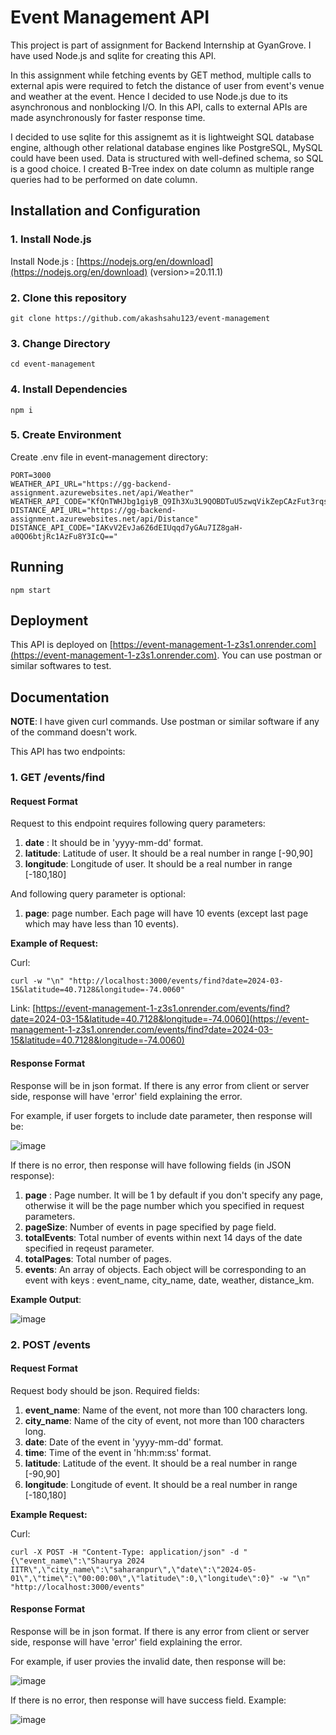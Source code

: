 # Event Management API
This project is part of assignment for Backend Internship at GyanGrove. 
I have used Node.js and sqlite for creating this API.

In this assignment while fetching events by GET method, multiple calls to external apis were required to fetch the distance of user from event's venue and weather at the event.
Hence I decided to use Node.js due to its asynchronous and nonblocking I/O. In this API, calls to external APIs are made asynchronously for faster response time.

I decided to use sqlite for this assignemt as it is lightweight SQL database engine, although other relational database engines like PostgreSQL, MySQL could have been used. 
Data is structured with well-defined schema, so SQL is a good choice. I created B-Tree index on date column as multiple range queries had to be performed on date column.

## Installation and Configuration
### 1. Install Node.js
Install Node.js : [https://nodejs.org/en/download](https://nodejs.org/en/download) (version>=20.11.1)

### 2. Clone this repository
```
git clone https://github.com/akashsahu123/event-management
```

### 3. Change Directory
```
cd event-management
```

### 4. Install Dependencies
```
npm i
```

### 5. Create Environment
Create .env file in event-management directory:
```
PORT=3000
WEATHER_API_URL="https://gg-backend-assignment.azurewebsites.net/api/Weather"
WEATHER_API_CODE="KfQnTWHJbg1giyB_Q9Ih3Xu3L9QOBDTuU5zwqVikZepCAzFut3rqsg=="
DISTANCE_API_URL="https://gg-backend-assignment.azurewebsites.net/api/Distance"
DISTANCE_API_CODE="IAKvV2EvJa6Z6dEIUqqd7yGAu7IZ8gaH-a0QO6btjRc1AzFu8Y3IcQ=="
```

## Running
```
npm start
```

## Deployment
This API is deployed on [https://event-management-1-z3s1.onrender.com](https://event-management-1-z3s1.onrender.com). You can use postman or similar softwares to test.

## Documentation
**NOTE**: I have given curl commands. Use postman or similar software if any of the command doesn't work.

This API has two endpoints:

### 1. GET /events/find
#### Request Format
Request to this endpoint requires following query parameters:
1. **date** : It should be in 'yyyy-mm-dd' format.
2. **latitude**: Latitude of user. It should be a real number in range [-90,90]
3. **longitude**: Longitude of user. It should be a real number in range [-180,180]

   
And following query parameter is optional:
1. **page**: page number. Each page will have 10 events (except last page which may have less than 10 events).

**Example of Request:**

Curl:
```
curl -w "\n" "http://localhost:3000/events/find?date=2024-03-15&latitude=40.7128&longitude=-74.0060"
```

Link: [https://event-management-1-z3s1.onrender.com/events/find?date=2024-03-15&latitude=40.7128&longitude=-74.0060](https://event-management-1-z3s1.onrender.com/events/find?date=2024-03-15&latitude=40.7128&longitude=-74.0060)


#### Response Format
Response will be in json format. If there is any error from client or server side, response will have 'error' field explaining the error.

For example, if user forgets to include date parameter, then response will be:

![image](https://github.com/akashsahu123/event-management/assets/98690761/ebe6d568-93ab-447b-b555-6b5d1349a3ac)

If there is no error, then response will have following fields (in JSON response):
1. **page** : Page number. It will be 1 by default if you don't specify any page, otherwise it will be the page number which you specified in request parameters.
2. **pageSize**: Number of events in page specified by page field.
3. **totalEvents**: Total number of events within next 14 days of the date specified in reqeust parameter.
4. **totalPages**: Total number of pages.
5. **events**: An array of objects. Each object will be corresponding to an event with keys : event_name, city_name, date, weather, distance_km.

**Example Output**:

![image](https://github.com/akashsahu123/event-management/assets/98690761/467ac479-f278-463d-a4b4-fd1935dea635)

### 2. POST /events
#### Request Format
Request body should be json. Required fields:
1. **event_name**: Name of the event, not more than 100 characters long.
2. **city_name**: Name of the city of event, not more than 100 characters long.
3. **date**: Date of the event in 'yyyy-mm-dd' format.
4. **time**: Time of the event in 'hh:mm:ss' format.
5. **latitude**: Latitude of the event. It should be a real number in range [-90,90]
6. **longitude**: Longitude of event. It should be a real number in range [-180,180]

**Example Request:**

Curl:
```
curl -X POST -H "Content-Type: application/json" -d "{\"event_name\":\"Shaurya 2024 IITR\",\"city_name\":\"saharanpur\",\"date\":\"2024-05-01\",\"time\":\"00:00:00\",\"latitude\":0,\"longitude\":0}" -w "\n" "http://localhost:3000/events"
```

#### Response Format
Response will be in json format. If there is any error from client or server side, response will have 'error' field explaining the error.

For example, if user provies the invalid date, then response will be:

![image](https://github.com/akashsahu123/event-management/assets/98690761/6b74a162-4ca2-4b2c-be80-eb3e9419f0e6)

If there is no error, then response will have success field. Example:

![image](https://github.com/akashsahu123/event-management/assets/98690761/349c77db-ab79-4ad4-8b7b-e80e41da51c8)


